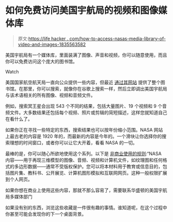 # 如何免费访问美国宇航局的视频和图像媒体库

> 原文:[https://life hacker . com/how-to-access-nasas-media-library-of-video-and-images-1835563582](https://lifehacker.com/how-to-access-nasas-media-library-of-videos-and-images-1835563582)

美国宇航局有一个媒体库，里面装满了图像、声音和视频，你可以随意使用，而且你可以免费访问这个庞大的图书馆。

Watch

美国国家航空航天局一直向公众提供一些内容，但最近 [通过其网站](https://images.nasa.gov/) 提供了整个图书馆。在那里，你可以搜索，就像你在谷歌上搜索一样，然后立即调出美国宇航局与该术语相关的所有图像、视频和音频文件。

例如，搜索冥王星会出现 543 个不同的结果，包括大量图片、19 个视频和 9 个音频文件。大多数结果还包括每个视频、照片或剪辑的简短描述，这样您就知道自己在看什么了。

如果你正在寻找一些特定的东西，搜索结果也可以按年份缩小范围。NASA 网站上最古老的内容是 1920 年的，而最新的内容是今年的。一个滑块让你选择你的搜索理想的时间窗口，或者你可以让它大开着，看看 NASA 的一切。

最棒的是，你可以随心所欲地使用这个系列。以下是 [非商业使用的规则](https://www.nasa.gov/multimedia/guidelines/index.html):“NASA 内容——用于再现三维模型的图像、音频、视频和计算机文件，如纹理图和任何格式的多边形数据——通常不受版权保护。您可以将本材料用于教育或信息目的，包括图片集、教科书、公开展览、计算机图形模拟和互联网网页。这种一般权限扩展到个人网页。

如果你想在商业上使用这些内容，那就不那么容易了，需要联系华盛顿的美国宇航局多媒体部门

如果没有别的东西，浏览这些收藏是一件很有趣的事情。谁知道呢，在这个过程中你甚至可能会发现你的下一个桌面背景。